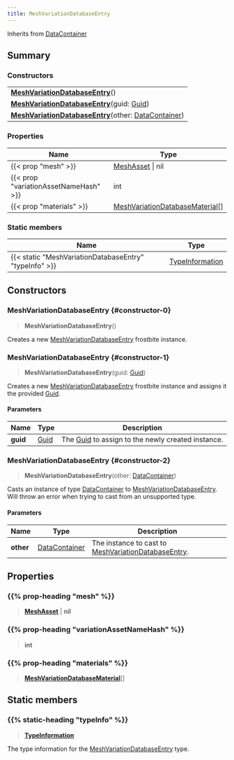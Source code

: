 ```yaml
---
title: MeshVariationDatabaseEntry
---
```


Inherits from [DataContainer](/vext/ref/shared/type/datacontainer)

## Summary

### Constructors

|  |
| --- |
| **[MeshVariationDatabaseEntry](#constructor-0)**() |
| **[MeshVariationDatabaseEntry](#constructor-1)**(guid: [Guid](/vext/ref/shared/type/guid)) |
| **[MeshVariationDatabaseEntry](#constructor-2)**(other: [DataContainer](/vext/ref/shared/type/datacontainer)) |

### Properties

| Name | Type |
| ---- | ---- |
| {{< prop "mesh" >}} | [MeshAsset](/vext/ref/fb/meshasset) \| nil |
| {{< prop "variationAssetNameHash" >}} | int |
| {{< prop "materials" >}} | [MeshVariationDatabaseMaterial](/vext/ref/fb/meshvariationdatabasematerial)[] |

### Static members

| Name | Type |
| ---- | ---- |
| {{< static "MeshVariationDatabaseEntry" "typeInfo" >}} | [TypeInformation](/vext/ref/shared/type/typeinformation) |

## Constructors

### MeshVariationDatabaseEntry {#constructor-0}

> **MeshVariationDatabaseEntry**()

Creates a new [MeshVariationDatabaseEntry](/vext/ref/fb/meshvariationdatabaseentry) frostbite instance.

### MeshVariationDatabaseEntry {#constructor-1}

> **MeshVariationDatabaseEntry**(guid: [Guid](/vext/ref/shared/type/guid))

Creates a new [MeshVariationDatabaseEntry](/vext/ref/fb/meshvariationdatabaseentry) frostbite instance and assigns it the provided [Guid](/vext/ref/shared/type/guid).

#### Parameters

| Name | Type | Description |
| ---- | ---- | ----------- |
| **guid** | [Guid](/vext/ref/shared/type/guid) | The [Guid](/vext/ref/shared/type/guid) to assign to the newly created instance. |

### MeshVariationDatabaseEntry {#constructor-2}

> **MeshVariationDatabaseEntry**(other: [DataContainer](/vext/ref/shared/type/datacontainer))

Casts an instance of type [DataContainer](/vext/ref/shared/type/datacontainer) to [MeshVariationDatabaseEntry](/vext/ref/fb/meshvariationdatabaseentry). Will throw an error when trying to cast from an unsupported type.

#### Parameters

| Name | Type | Description |
| ---- | ---- | ----------- |
| **other** | [DataContainer](/vext/ref/shared/type/datacontainer) | The instance to cast to [MeshVariationDatabaseEntry](/vext/ref/fb/meshvariationdatabaseentry). |

## Properties

### {{% prop-heading "mesh" %}}

> **[MeshAsset](/vext/ref/fb/meshasset)** \| **nil**

### {{% prop-heading "variationAssetNameHash" %}}

> **int**

### {{% prop-heading "materials" %}}

> **[MeshVariationDatabaseMaterial](/vext/ref/fb/meshvariationdatabasematerial)**[]

## Static members

### {{% static-heading "typeInfo" %}}

> **[TypeInformation](/vext/ref/shared/type/typeinformation)**

The type information for the [MeshVariationDatabaseEntry](/vext/ref/fb/meshvariationdatabaseentry) type.

